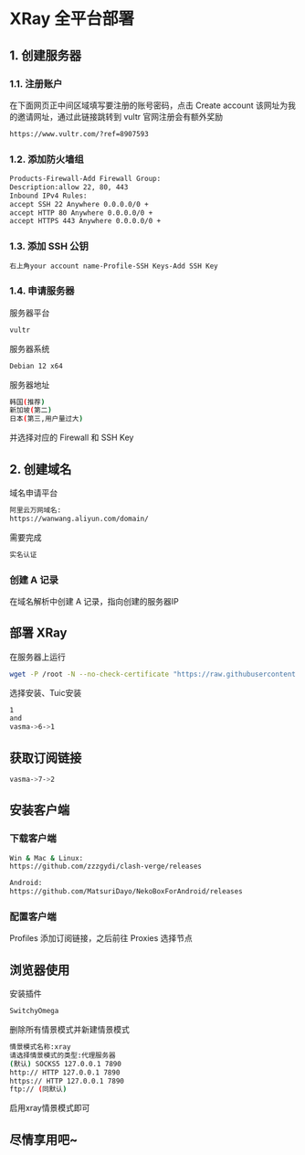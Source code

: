 # XRay 全平台部署

## 1. 创建服务器

### 1.1. 注册账户

在下面网页正中间区域填写要注册的账号密码，点击 Create account
该网址为我的邀请网址，通过此链接跳转到 vultr 官网注册会有额外奖励

```bash
https://www.vultr.com/?ref=8907593
```

### 1.2. 添加防火墙组

```bash
Products-Firewall-Add Firewall Group:
Description:allow 22, 80, 443
Inbound IPv4 Rules:
accept SSH 22 Anywhere 0.0.0.0/0 +
accept HTTP 80 Anywhere 0.0.0.0/0 +
accept HTTPS 443 Anywhere 0.0.0.0/0 +
```

### 1.3. 添加 SSH 公钥

```bash
右上角your account name-Profile-SSH Keys-Add SSH Key
```

### 1.4. 申请服务器

服务器平台

```bash
vultr
```

服务器系统

```bash
Debian 12 x64
```

服务器地址

```bash
韩国(推荐)
新加坡(第二)
日本(第三,用户量过大)
```

并选择对应的 Firewall 和 SSH Key

## 2. 创建域名

域名申请平台

```bash
阿里云万网域名:
https://wanwang.aliyun.com/domain/
```

需要完成

```bash
实名认证
```

### 创建 A 记录

在域名解析中创建 A 记录，指向创建的服务器IP

## 部署 XRay

在服务器上运行

```bash
wget -P /root -N --no-check-certificate "https://raw.githubusercontent.com/mack-a/v2ray-agent/master/install.sh" && chmod 700 /root/install.sh && /root/install.sh
```

选择安装、Tuic安装

```bash
1
and
vasma->6->1
```

## 获取订阅链接

```bash
vasma->7->2
```

## 安装客户端

### 下载客户端

```bash
Win & Mac & Linux:
https://github.com/zzzgydi/clash-verge/releases

Android:
https://github.com/MatsuriDayo/NekoBoxForAndroid/releases
```

### 配置客户端

Profiles 添加订阅链接，之后前往 Proxies 选择节点

## 浏览器使用

安装插件

```bash
SwitchyOmega
```

删除所有情景模式并新建情景模式

```bash
情景模式名称:xray
请选择情景模式的类型:代理服务器
(默认) SOCKS5 127.0.0.1 7890
http:// HTTP 127.0.0.1 7890
https:// HTTP 127.0.0.1 7890
ftp:// (同默认)
```
启用xray情景模式即可

## 尽情享用吧~
